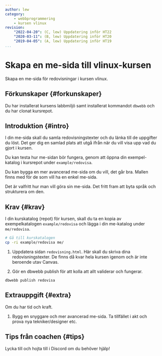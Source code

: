 ```yaml
---
author: lew
category:
    - webbprogrammering
    - kursen vlinux
revision:
    "2022-04-20": (C, lew) Uppdatering inför HT22
    "2020-03-11": (B, lew) Uppdatering inför HT20
    "2019-04-05": (A, lew) Uppdatering inför HT19
...
```

Skapa en me-sida till vlinux-kursen
==================================

Skapa en me-sida för redovisningar i kursen vlinux.

<!--more-->



Förkunskaper {#forkunskaper}
-----------------------

Du har installerat kursens labbmiljö samt installerat kommandot `dbwebb` och du har clonat kursrepot.



Introduktion {#intro}
-----------------------

I din me-sida skall du samla redovisningstexter och du länka till de uppgifter du löst. Det ger dig en samlad plats att utgå ifrån när du vill visa upp vad du gjort i kursen.

Du kan testa hur me-sidan bör fungera, genom att öppna din exempel-katalog i kursrepot under `example/redovisa`.

Du kan bygga en mer avancerad me-sida om du vill, det går bra. Mallen finns med för de som vill ha en enkel me-sida.

Det är valfritt hur man vill göra sin me-sida. Det fritt fram att byta språk och strukturera om den.



Krav {#krav}
-----------------------

I din kurskatalog (repot) för kursen, skall du ta en kopia av exempelkatalogen `example/redovisa` och lägga i din me-katalog under `me/redovisa`.

```bash
# Gå till kurskatalogen
cp -ri example/redovisa me/
```

1. Uppdatera sidan `redovisning.html`. Här skall du skriva dina redovisningstexter. De finns då kvar hela kursen igenom och är inte beroende utav Canvas.

1. Gör en dbwebb publish för att kolla att allt validerar och fungerar.

```text
dbwebb publish redovisa
```



Extrauppgift {#extra}
-----------------------

Om du har tid och kraft.

1. Bygg en snyggare och mer avancerad me-sida. Ta tillfället i akt och prova nya tekniker/designer etc.



Tips från coachen {#tips}
-----------------------

Lycka till och hojta till i Discord om du behöver hjälp!
